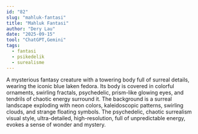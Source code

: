 ```yaml
---
id: "82"
slug: "mahluk-fantasi"
title: "Mahluk Fantasi"
author: "Dery Lau"
date: "2025-09-15"
tool: "ChatGPT,Gemini"
tags:
  - fantasi
  - psikedelik
  - surealisme
---
```


A mysterious fantasy creature with a towering body full of surreal details, wearing the iconic blue laken fedora. Its body is covered in colorful ornaments, swirling fractals, psychedelic, prism-like glowing eyes, and tendrils of chaotic energy surround it. The background is a surreal landscape exploding with neon colors, kaleidoscopic patterns, swirling clouds, and strange floating symbols. The psychedelic, chaotic surrealism visual style, ultra-detailed, high-resolution, full of unpredictable energy, evokes a sense of wonder and mystery.
